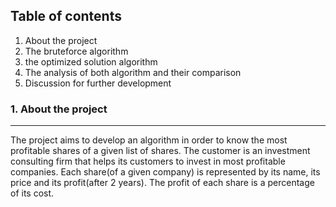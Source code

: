 ## Table of contents
1. About the project
2. The bruteforce algorithm
3. the optimized solution algorithm
4. The analysis of both algorithm and their comparison
5. Discussion for further development
### 1. About the project
***
The project aims to develop an algorithm in order to know the most profitable shares of a given list of shares.
The customer is an investment consulting firm that helps its customers to invest in most profitable companies.
Each share(of a given company) is represented by its name, its price and its profit(after 2 years). The profit of each 
share is a percentage of its cost.